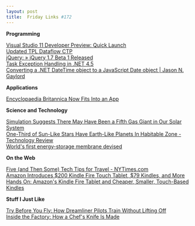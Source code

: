 ```yaml
---
layout: post
title:  Friday Links #172
---
```

**Programming**

[Visual Studio 11 Developer Preview: Quick Launch](http://blogs.msdn.com/b/visualstudio/archive/2011/09/27/visual-studio-11-developer-preview-quick-launch.aspx)   
[Updated TPL Dataflow CTP](http://blogs.msdn.com/b/pfxteam/archive/2011/09/27/10217461.aspx)   
[jQuery: » jQuery 1.7 Beta 1 Released](http://blog.jquery.com/2011/09/28/jquery-1-7-beta-1-released/)   
[Task Exception Handling in .NET 4.5](http://blogs.msdn.com/b/pfxteam/archive/2011/09/28/10217876.aspx)   
[Converting a .NET DateTime object to a JavaScript Date object | Jason N. Gaylord](http://jasongaylord.com/blog/converting-a-.net-datetime-object-to-a-javascript-date-object)

**Applications**

[Encyclopaedia Britannica Now Fits Into an App](http://allthingsd.com/20110928/encyclopaedia-britannica-now-fits-into-an-app/)

**Science and Technology**

[Simulation Suggests There May Have Been a Fifth Gas Giant in Our Solar System](http://www.popsci.com/technology/article/2011-09/lost-planet)   
[One-Third of Sun-Like Stars Have Earth-Like Planets In Habitable Zone - Technology Review](http://www.technologyreview.com/blog/arxiv/27198/?p1=blogs)   
[World's first energy-storage membrane devised](http://www.sciencedaily.com/releases/2011/09/110929074021.htm)

**On the Web**

[Five (and Then Some) Tech Tips for Travel - NYTimes.com](http://pogue.blogs.nytimes.com/2011/08/04/five-and-then-some-tech-tips-for-travel/)   
[Amazon Introduces $200 Kindle Fire Touch Tablet, $79 Kindles, and More](http://lifehacker.com/5844640/amazon-introduces-kindle-fire-touch-tablet-79-kindles-and-more)   
[Hands On: Amazon's Kindle Fire Tablet and Cheaper, Smaller, Touch-Based Kindles](http://www.popsci.com/gadgets/article/2011-09/amazon-unveils-kindle-fire-tablet-plus-cheaper-smaller-touch-based-kindles)

**Stuff I Just Like**

[Try Before You Fly: How Dreamliner Pilots Train Without Lifting Off](http://www.wired.com/autopia/2011/09/787-flight-training/)   
[Inside the Factory: How a Chef's Knife Is Made](http://www.popsci.com/technology/article/2011-09/how-chefs-knife-made)
